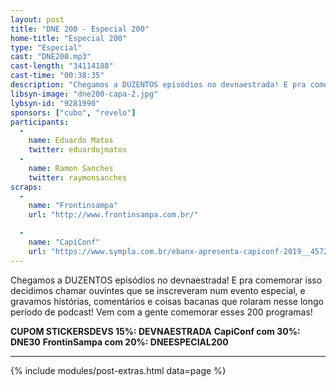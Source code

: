 ```yaml
---
layout: post
title: "DNE 200 - Especial 200"
home-title: "Especial 200"
type: "Especial"
cast: "DNE200.mp3"
cast-length: "34114188"
cast-time: "00:38:35"
description: "Chegamos a DUZENTOS episódios no devnaestrada! E pra comemorar isso decidimos chamar ouvintes que se inscreveram num evento especial, e gravamos histórias, comentários e coisas bacanas que rolaram nesse longo período de podcast! Vem com a gente comemorar esses 200 programas!"
libsyn-image: "dne200-capa-2.jpg"
lybsyn-id: "9281990"
sponsors: ["cubo", "revelo"]
participants:
  -
    name: Eduardo Matos
    twitter: eduardojmatos
  -
    name: Ramon Sanches
    twitter: raymonsanches
scraps:
  -
    name: "Frontinsampa"
    url: "http://www.frontinsampa.com.br/"

  -
    name: "CapiConf"
    url: "https://www.sympla.com.br/ebanx-apresenta-capiconf-2019__457211?d=DNE30"
---
```


Chegamos a DUZENTOS episódios no devnaestrada! E pra comemorar isso decidimos chamar ouvintes que se inscreveram num evento especial, e gravamos histórias, comentários e coisas bacanas que rolaram nesse longo período de podcast! Vem com a gente comemorar esses 200 programas!

<strong>CUPOM STICKERSDEVS 15%: DEVNAESTRADA</strong>
<strong>CapiConf com 30%: DNE30</strong>
<strong>FrontinSampa com 20%: DNEESPECIAL200</strong>

---

{% include modules/post-extras.html data=page %}
